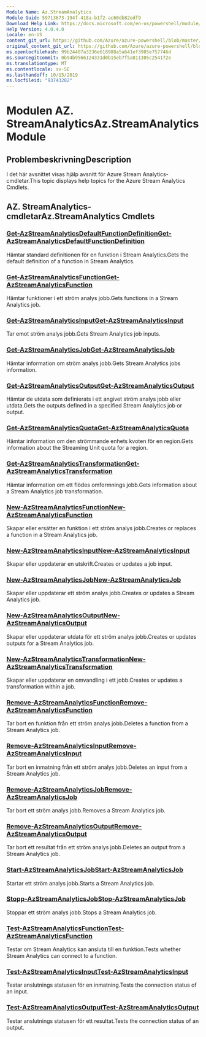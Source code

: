 ```yaml
---
Module Name: Az.StreamAnalytics
Module Guid: 59713673-194f-418a-b1f2-ac60db82edf9
Download Help Link: https://docs.microsoft.com/en-us/powershell/module/az.streamanalytics
Help Version: 4.0.4.0
Locale: en-US
content_git_url: https://github.com/Azure/azure-powershell/blob/master/src/StreamAnalytics/StreamAnalytics/help/Az.StreamAnalytics.md
original_content_git_url: https://github.com/Azure/azure-powershell/blob/master/src/StreamAnalytics/StreamAnalytics/help/Az.StreamAnalytics.md
ms.openlocfilehash: 99b24407a3236e618988a5a641ef3985e757746d
ms.sourcegitcommit: 0b94b9566124331d0b15eb7f5a811305c254172e
ms.translationtype: MT
ms.contentlocale: sv-SE
ms.lasthandoff: 10/15/2019
ms.locfileid: "93743282"
---
```

# <span data-ttu-id="84d00-101">Modulen AZ. StreamAnalytics</span><span class="sxs-lookup"><span data-stu-id="84d00-101">Az.StreamAnalytics Module</span></span>
## <span data-ttu-id="84d00-102">Problembeskrivning</span><span class="sxs-lookup"><span data-stu-id="84d00-102">Description</span></span>
<span data-ttu-id="84d00-103">I det här avsnittet visas hjälp avsnitt för Azure Stream Analytics-cmdletar.</span><span class="sxs-lookup"><span data-stu-id="84d00-103">This topic displays help topics for the Azure Stream Analytics Cmdlets.</span></span>

## <span data-ttu-id="84d00-104">AZ. StreamAnalytics-cmdletar</span><span class="sxs-lookup"><span data-stu-id="84d00-104">Az.StreamAnalytics Cmdlets</span></span>
### [<span data-ttu-id="84d00-105">Get-AzStreamAnalyticsDefaultFunctionDefinition</span><span class="sxs-lookup"><span data-stu-id="84d00-105">Get-AzStreamAnalyticsDefaultFunctionDefinition</span></span>](Get-AzStreamAnalyticsDefaultFunctionDefinition.md)
<span data-ttu-id="84d00-106">Hämtar standard definitionen för en funktion i Stream Analytics.</span><span class="sxs-lookup"><span data-stu-id="84d00-106">Gets the default definition of a function in Stream Analytics.</span></span>

### [<span data-ttu-id="84d00-107">Get-AzStreamAnalyticsFunction</span><span class="sxs-lookup"><span data-stu-id="84d00-107">Get-AzStreamAnalyticsFunction</span></span>](Get-AzStreamAnalyticsFunction.md)
<span data-ttu-id="84d00-108">Hämtar funktioner i ett ström analys jobb.</span><span class="sxs-lookup"><span data-stu-id="84d00-108">Gets functions in a Stream Analytics job.</span></span>

### [<span data-ttu-id="84d00-109">Get-AzStreamAnalyticsInput</span><span class="sxs-lookup"><span data-stu-id="84d00-109">Get-AzStreamAnalyticsInput</span></span>](Get-AzStreamAnalyticsInput.md)
<span data-ttu-id="84d00-110">Tar emot ström analys jobb.</span><span class="sxs-lookup"><span data-stu-id="84d00-110">Gets Stream Analytics job inputs.</span></span>

### [<span data-ttu-id="84d00-111">Get-AzStreamAnalyticsJob</span><span class="sxs-lookup"><span data-stu-id="84d00-111">Get-AzStreamAnalyticsJob</span></span>](Get-AzStreamAnalyticsJob.md)
<span data-ttu-id="84d00-112">Hämtar information om ström analys jobb.</span><span class="sxs-lookup"><span data-stu-id="84d00-112">Gets Stream Analytics jobs information.</span></span>

### [<span data-ttu-id="84d00-113">Get-AzStreamAnalyticsOutput</span><span class="sxs-lookup"><span data-stu-id="84d00-113">Get-AzStreamAnalyticsOutput</span></span>](Get-AzStreamAnalyticsOutput.md)
<span data-ttu-id="84d00-114">Hämtar de utdata som definierats i ett angivet ström analys jobb eller utdata.</span><span class="sxs-lookup"><span data-stu-id="84d00-114">Gets the outputs defined in a specified Stream Analytics job or output.</span></span>

### [<span data-ttu-id="84d00-115">Get-AzStreamAnalyticsQuota</span><span class="sxs-lookup"><span data-stu-id="84d00-115">Get-AzStreamAnalyticsQuota</span></span>](Get-AzStreamAnalyticsQuota.md)
<span data-ttu-id="84d00-116">Hämtar information om den strömmande enhets kvoten för en region.</span><span class="sxs-lookup"><span data-stu-id="84d00-116">Gets information about the Streaming Unit quota for a region.</span></span>

### [<span data-ttu-id="84d00-117">Get-AzStreamAnalyticsTransformation</span><span class="sxs-lookup"><span data-stu-id="84d00-117">Get-AzStreamAnalyticsTransformation</span></span>](Get-AzStreamAnalyticsTransformation.md)
<span data-ttu-id="84d00-118">Hämtar information om ett flödes omformnings jobb.</span><span class="sxs-lookup"><span data-stu-id="84d00-118">Gets information about a Stream Analytics job transformation.</span></span>

### [<span data-ttu-id="84d00-119">New-AzStreamAnalyticsFunction</span><span class="sxs-lookup"><span data-stu-id="84d00-119">New-AzStreamAnalyticsFunction</span></span>](New-AzStreamAnalyticsFunction.md)
<span data-ttu-id="84d00-120">Skapar eller ersätter en funktion i ett ström analys jobb.</span><span class="sxs-lookup"><span data-stu-id="84d00-120">Creates or replaces a function in a Stream Analytics job.</span></span>

### [<span data-ttu-id="84d00-121">New-AzStreamAnalyticsInput</span><span class="sxs-lookup"><span data-stu-id="84d00-121">New-AzStreamAnalyticsInput</span></span>](New-AzStreamAnalyticsInput.md)
<span data-ttu-id="84d00-122">Skapar eller uppdaterar en utskrift.</span><span class="sxs-lookup"><span data-stu-id="84d00-122">Creates or updates a job input.</span></span>

### [<span data-ttu-id="84d00-123">New-AzStreamAnalyticsJob</span><span class="sxs-lookup"><span data-stu-id="84d00-123">New-AzStreamAnalyticsJob</span></span>](New-AzStreamAnalyticsJob.md)
<span data-ttu-id="84d00-124">Skapar eller uppdaterar ett ström analys jobb.</span><span class="sxs-lookup"><span data-stu-id="84d00-124">Creates or updates a Stream Analytics job.</span></span>

### [<span data-ttu-id="84d00-125">New-AzStreamAnalyticsOutput</span><span class="sxs-lookup"><span data-stu-id="84d00-125">New-AzStreamAnalyticsOutput</span></span>](New-AzStreamAnalyticsOutput.md)
<span data-ttu-id="84d00-126">Skapar eller uppdaterar utdata för ett ström analys jobb.</span><span class="sxs-lookup"><span data-stu-id="84d00-126">Creates or updates outputs for a Stream Analytics job.</span></span>

### [<span data-ttu-id="84d00-127">New-AzStreamAnalyticsTransformation</span><span class="sxs-lookup"><span data-stu-id="84d00-127">New-AzStreamAnalyticsTransformation</span></span>](New-AzStreamAnalyticsTransformation.md)
<span data-ttu-id="84d00-128">Skapar eller uppdaterar en omvandling i ett jobb.</span><span class="sxs-lookup"><span data-stu-id="84d00-128">Creates or updates a transformation within a job.</span></span>

### [<span data-ttu-id="84d00-129">Remove-AzStreamAnalyticsFunction</span><span class="sxs-lookup"><span data-stu-id="84d00-129">Remove-AzStreamAnalyticsFunction</span></span>](Remove-AzStreamAnalyticsFunction.md)
<span data-ttu-id="84d00-130">Tar bort en funktion från ett ström analys jobb.</span><span class="sxs-lookup"><span data-stu-id="84d00-130">Deletes a function from a Stream Analytics job.</span></span>

### [<span data-ttu-id="84d00-131">Remove-AzStreamAnalyticsInput</span><span class="sxs-lookup"><span data-stu-id="84d00-131">Remove-AzStreamAnalyticsInput</span></span>](Remove-AzStreamAnalyticsInput.md)
<span data-ttu-id="84d00-132">Tar bort en inmatning från ett ström analys jobb.</span><span class="sxs-lookup"><span data-stu-id="84d00-132">Deletes an input from a Stream Analytics job.</span></span>

### [<span data-ttu-id="84d00-133">Remove-AzStreamAnalyticsJob</span><span class="sxs-lookup"><span data-stu-id="84d00-133">Remove-AzStreamAnalyticsJob</span></span>](Remove-AzStreamAnalyticsJob.md)
<span data-ttu-id="84d00-134">Tar bort ett ström analys jobb.</span><span class="sxs-lookup"><span data-stu-id="84d00-134">Removes a Stream Analytics job.</span></span>

### [<span data-ttu-id="84d00-135">Remove-AzStreamAnalyticsOutput</span><span class="sxs-lookup"><span data-stu-id="84d00-135">Remove-AzStreamAnalyticsOutput</span></span>](Remove-AzStreamAnalyticsOutput.md)
<span data-ttu-id="84d00-136">Tar bort ett resultat från ett ström analys jobb.</span><span class="sxs-lookup"><span data-stu-id="84d00-136">Deletes an output from a Stream Analytics job.</span></span>

### [<span data-ttu-id="84d00-137">Start-AzStreamAnalyticsJob</span><span class="sxs-lookup"><span data-stu-id="84d00-137">Start-AzStreamAnalyticsJob</span></span>](Start-AzStreamAnalyticsJob.md)
<span data-ttu-id="84d00-138">Startar ett ström analys jobb.</span><span class="sxs-lookup"><span data-stu-id="84d00-138">Starts a Stream Analytics job.</span></span>

### [<span data-ttu-id="84d00-139">Stopp-AzStreamAnalyticsJob</span><span class="sxs-lookup"><span data-stu-id="84d00-139">Stop-AzStreamAnalyticsJob</span></span>](Stop-AzStreamAnalyticsJob.md)
<span data-ttu-id="84d00-140">Stoppar ett ström analys jobb.</span><span class="sxs-lookup"><span data-stu-id="84d00-140">Stops a Stream Analytics job.</span></span>

### [<span data-ttu-id="84d00-141">Test-AzStreamAnalyticsFunction</span><span class="sxs-lookup"><span data-stu-id="84d00-141">Test-AzStreamAnalyticsFunction</span></span>](Test-AzStreamAnalyticsFunction.md)
<span data-ttu-id="84d00-142">Testar om Stream Analytics kan ansluta till en funktion.</span><span class="sxs-lookup"><span data-stu-id="84d00-142">Tests whether Stream Analytics can connect to a function.</span></span>

### [<span data-ttu-id="84d00-143">Test-AzStreamAnalyticsInput</span><span class="sxs-lookup"><span data-stu-id="84d00-143">Test-AzStreamAnalyticsInput</span></span>](Test-AzStreamAnalyticsInput.md)
<span data-ttu-id="84d00-144">Testar anslutnings statusen för en inmatning.</span><span class="sxs-lookup"><span data-stu-id="84d00-144">Tests the connection status of an input.</span></span>

### [<span data-ttu-id="84d00-145">Test-AzStreamAnalyticsOutput</span><span class="sxs-lookup"><span data-stu-id="84d00-145">Test-AzStreamAnalyticsOutput</span></span>](Test-AzStreamAnalyticsOutput.md)
<span data-ttu-id="84d00-146">Testar anslutnings statusen för ett resultat.</span><span class="sxs-lookup"><span data-stu-id="84d00-146">Tests the connection status of an output.</span></span>

